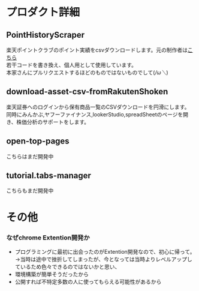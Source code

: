 # プロダクト詳細
## PointHistoryScraper
楽天ポイントクラブのポイント実績をcsvダウンロードします。元の制作者は[こちら](https://github.com/kouheisatou/PointHistoryScraper)  
若干コードを書き換え、個人用として使用しています。  
本家さんにプルリクエストするほどのものではないものでして(*/ω＼*)

## download-asset-csv-fromRakutenShoken
楽天証券へのログインから保有商品一覧のCSVダウンロードを円滑にします。  
同時にみんかぶ,ヤフーファイナンス,lookerStudio,spreadSheetのページを開き、株価分析のサポートをします。

## open-top-pages  
こちらはまだ開発中

## tutorial.tabs-manager  
こちらもまだ開発中


# その他
### なぜchrome Extention開発か
* プログラミングに最初に出会ったのがExtention開発なので、初心に帰って。  
  →当時は途中で挫折してしまったが、今となっては当時よりレベルアップしているため色々できるのではないかと思い、
* 環境構築が簡単そうだったから
* 公開すれば不特定多数の人に使ってもらえる可能性があるから


